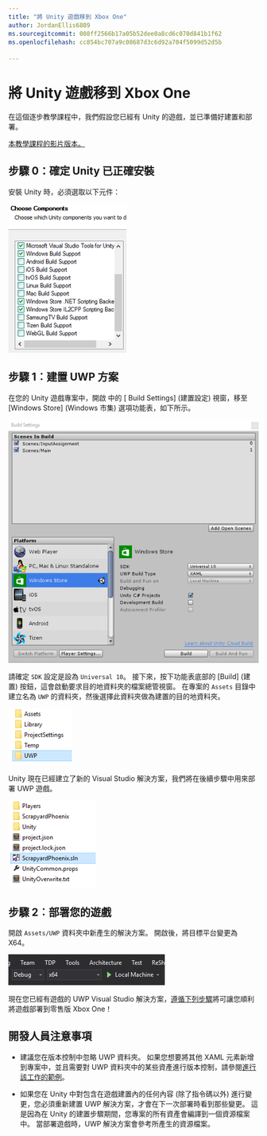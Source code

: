 ```yaml
---
title: "將 Unity 遊戲移到 Xbox One"
author: JordanEllis6809
ms.sourcegitcommit: 008ff2566b17a05b52dee0a8cd6c070d841b1f62
ms.openlocfilehash: cc854bc707a9c08687d3c6d92a704f5099d52d5b

---
```


# 將 Unity 遊戲移到 Xbox One

在這個逐步教學課程中，我們假設您已經有 Unity 的遊戲，並已準備好建置和部署。

[本教學課程的影片版本。](https://www.youtube.com/watch?v=f0Ptvw7k-CE)

## 步驟 0：確定 Unity 已正確安裝

安裝 Unity 時，必須選取以下元件：

![Unity 安裝元件](images/unity-install-components.png)

## 步驟 1︰建置 UWP 方案

在您的 Unity 遊戲專案中，開啟  中的 \[ Build Settings\] (建置設定) 視窗，移至 \[Windows Store\] (Windows 市集) 選項功能表，如下所示。

![建置設定視窗](images/build-settings.png)

請確定 `SDK` 設定是設為 `Universal 10`。 接下來，按下功能表底部的 \[Build\] (建置) 按鈕，這會啟動要求目的地資料夾的檔案總管視窗。 在專案的 `Assets` 目錄中建立名為 `UWP` 的資料夾，然後選擇此資料夾做為建置的目的地資料夾。

![建置目的地資料夾](images/build-destination.png)

Unity 現在已經建立了新的 Visual Studio 解決方案，我們將在後續步驟中用來部署 UWP 遊戲。

![UWP VS 解決方案](images/uwp-vs-solution.png)

## 步驟 2︰部署您的遊戲

開啟 `Assets/UWP` 資料夾中新產生的解決方案。  開啟後，將目標平台變更為 X64。

![x64 建置平台](images/x64-build-platform.png)

現在您已經有遊戲的 UWP Visual Studio 解決方案，[遵循下列步驟](https://msdn.microsoft.com/en-us/windows/uwp/xbox-apps/getting-started)將可讓您順利將遊戲部署到零售版 Xbox One！

## 開發人員注意事項

- 建議您在版本控制中忽略 UWP 資料夾。 如果您想要將其他 XAML 元素新增到專案中，並且需要對 UWP 資料夾中的某些資產進行版本控制，請參閱[進行該工作的範例](https://bitbucket.org/Unity-Technologies/windowsstoreappssamples/overview)。

- 如果您在 Unity 中對包含在遊戲建置內的任何內容 (除了指令碼以外) 進行變更，您必須重新建置 UWP 解決方案，才會在下一次部署時看到那些變更。 這是因為在 Unity 的建置步驟期間，您專案的所有資產會編譯到一個資源檔案中。 當部署遊戲時，UWP 解決方案會參考所產生的資源檔案。




<!--HONumber=Jun16_HO5-->


